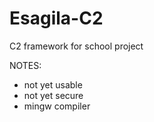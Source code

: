 # Esagila-C2
C2 framework for school project

NOTES:
- not yet usable
- not yet secure
- mingw compiler
